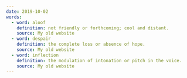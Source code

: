 ```yaml
---
date: 2019-10-02
words:
  - word: aloof
    definition: not friendly or forthcoming; cool and distant.
    source: My old website
  - word: despair
    definition: the complete loss or absence of hope. 
    source: My old website
  - word: inflection 
    definition: the modulation of intonation or pitch in the voice.
    source: My old website
---
```

